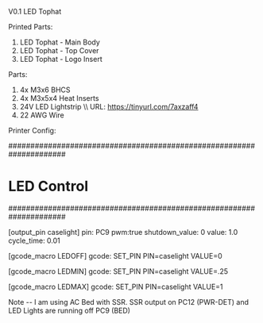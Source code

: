 V0.1 LED Tophat

Printed Parts:
1. LED Tophat - Main Body
2. LED Tophat - Top Cover
3. LED Tophat - Logo Insert

Parts:
1. 4x M3x6 BHCS
2. 4x M3x5x4 Heat Inserts
3. 24V LED Lightstrip \\\ URL: https://tinyurl.com/7axzaff4
4. 22 AWG Wire

Printer Config:

#####################################################################
#     LED Control
#####################################################################

[output_pin caselight]
pin: PC9
pwm:true
shutdown_value: 0
value: 1.0
cycle_time: 0.01

[gcode_macro LEDOFF]
gcode:  SET_PIN PIN=caselight VALUE=0

[gcode_macro LEDMIN]
gcode:  SET_PIN PIN=caselight VALUE=.25

[gcode_macro LEDMAX]
gcode:  SET_PIN PIN=caselight VALUE=1


Note -- I am using AC Bed with SSR. SSR output on PC12 (PWR-DET) and LED Lights are running off PC9 (BED)  